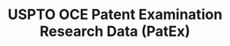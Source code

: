 ---
layout: default
bigquery: https://console.cloud.google.com/bigquery?p=patents-public-data&d=uspto_oce_pair&page=dataset
citation: 'Graham, S. Marco, A., and Miller, A. (2015). “The USPTO Patent Examination
  Research Dataset: A Window on the Process of Patent Examination.”'
contributors: Graham, S. Marco, A., Miller, A.
cost: None
description: The latest version of PatEx (referred to below as the 2020 release) contains
  detailed information on nearly 11.9 million publicly-viewable provisional and non-provisional
  patent applications to the USPTO and over 4.6 million Patent Cooperation Treaty
  (PCT) applications. It is based on data that OCE downloaded from the Patent Examination
  Data System (PEDS) in April, 2021. The PEDS data are sourced from Public PAIR. The
  first time that OCE used PEDS as the basis of PatEx was for the 2019 release. We
  took the PEDS data and organized it into the familiar PatEx data files, which are
  based on the organization of the Public PAIR portal. The data files include information
  on each application’s characteristics, prosecution history, continuation history,
  claims of foreign priority, patent term adjustment history, publication history,
  and correspondence address information.
documentation: 'For the 2019 and later releases, new technical documentation is available
  https://www.uspto.gov/sites/default/files/documents/PatEx-2019-Technical-Doc.pdf


  A document describing the 2014-2017 data sets is available and can be cited as:
  Graham, Stuart J.H. and Marco, Alan C. and Miller, Richard, The USPTO Patent Examination
  Research Dataset: A Window on the Process of Patent Examination (November 30, 2015).
  Available at SSRN: https://ssrn.com/abstract=2702637.'
last_edit: Mon, 04 Apr 2022 19:06:22 GMT
location: https://www.uspto.gov/ip-policy/economic-research/research-datasets/patent-examination-research-dataset-public-pair
maintained_by: EconomicsData@uspto.gov
related_publications: https://ssrn.com/abstract=29956744, https://ssrn.com/abstract=2702637
schema_fields: '[''event_description'', ''correspondence_region_code'', ''correspondence_region_name'',
  ''sequence_number'', ''parent_country_code'', ''examiner_art_unit'', ''atty_docket_number'',
  ''patent_number'', ''inventor_country_name'', ''uspc_subclass'', ''wipo_pub_number'',
  ''aia_first_to_file'', ''file_location_date'', ''recorded_date'', ''inventor_address_type'',
  ''customer_number'', ''inventor_name_first'', ''inventor_rank'', ''child_filing_date'',
  ''application_number'', ''parent_filing_date'', ''uspc_class'', ''correspondence_postal_code'',
  ''event_code'', ''correspondence_street_line_2'', ''parent_application_number'',
  ''invention_subject_matter'', ''correspondence_country_name'', ''inventor_name_last'',
  ''examiner_id'', ''inventor_country_code'', ''earliest_pgpub_number'', ''file_location'',
  ''correspondence_city'', ''application_type'', ''examiner_name_first'', ''correspondence_name_line_1'',
  ''filing_date'', ''continuation_type'', ''correspondence_country_code'', ''confirm_number'',
  ''appl_status_date'', ''abandon_date'', ''earliest_pgpub_date'', ''correspondence_street_line_1'',
  ''status_code'', ''correspondence_name_line_2'', ''foreign_parent_id'', ''child_application_number'',
  ''parent_country'', ''status_description'', ''disposal_type'', ''foreign_parent_date'',
  ''wipo_pub_date'', ''inventor_region_code'', ''patent_issue_date'', ''application_number_pair'',
  ''invention_title'', ''examiner_name_last'', ''appl_status_code'', ''inventor_name_middle'',
  ''small_entity_indicator'', ''examiner_name_middle'']'
shortname: patex
tags:
- patents
- legal
- history
terms_of_use: 'USPTO’s online databases are not designed or intended to be a source
  for bulk downloads of USPTO data when accessed through the website’s interfaces.
  Individuals, companies, IP addresses, or blocks of IP addresses who, in effect,
  deny or decrease service by generating unusually high numbers of database accesses
  (searches, pages, or hits), whether generated manually or in an automated fashion,
  may be denied access to USPTO servers without notice.


  Bulk data products may be separately obtained from the USPTO, either for free or
  at the cost of dissemination. For details, see information on Electronic Bulk Data
  Products: https://www.uspto.gov/learning-and-resources/electronic-bulk-data-products'
title: USPTO OCE Patent Examination Research Data (PatEx)
uuid: 4342caa7-23af-420c-b2f6-6088f133df6a
---
